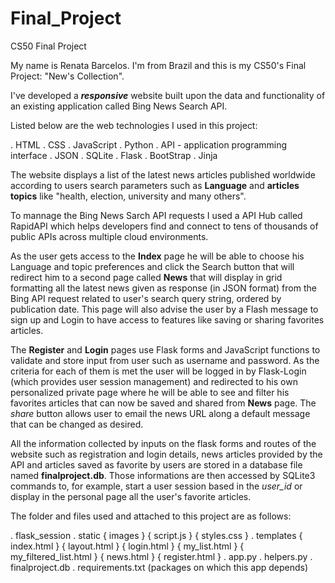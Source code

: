 # Final_Project
CS50 Final Project

My name is Renata Barcelos. I'm from Brazil and this is my CS50's Final Project: "New's Collection".

I've developed a ***responsive*** website built upon the data and functionality of an existing application called Bing News Search API. 

Listed below are the web technologies I used in this project:

. HTML
. CSS
. JavaScript
. Python
. API - application programming interface
. JSON
. SQLite
. Flask
. BootStrap
. Jinja

The website displays a list of the latest news articles published worldwide according to users search parameters such as **Language** and **articles topics** 
like "health, election, university and many others". 

To mannage the Bing News Sarch API requests I used a API Hub called RapidAPI which helps developers find and connect to tens of thousands of public APIs across multiple cloud environments. 

As the user gets access to the **Index** page he will be able to choose his Language and topic preferences and click the Search button that will redirect him to a 
second page called **News** that will display in grid formatting all the latest news given as response (in JSON format) from the Bing API request related to user's search query string, ordered by publication date. 
This page will also advise the user by a Flash message to sign up and Login to have access to features like saving or sharing favorites articles. 

The **Register** and **Login** pages use Flask forms and JavaScript functions to validate and store input from user such as username and password. As the criteria for
each of them is met the user will be logged in by Flask-Login (which provides user session management) and redirected to his own personalized private page where he 
will be able to see and filter his favorites articles that can now be saved and shared from **News** page. 
The *share* button allows user to email the news URL along a default message that can be changed as desired.

All the information collected by inputs on the flask forms and routes of the website such as registration and login details, news articles provided by the API and articles saved as favorite by users are stored in a database file named **finalproject.db**. Those informations are then accessed by SQLite3 commands to, for example, start a user session based in the *user_id* or display in the personal page all the user's favorite articles. 

The folder and files used and attached to this project are as follows:

. flask_session
. static 
  { images }
  { script.js }
  { styles.css }
 . templates 
  { index.html }
  { layout.html }
  { login.html }
  { my_list.html }
  { my_filtered_list.html }
  { news.html }
  { register.html }
 . app.py
 . helpers.py
 . finalproject.db
 . requirements.txt (packages on which this app depends)


  
